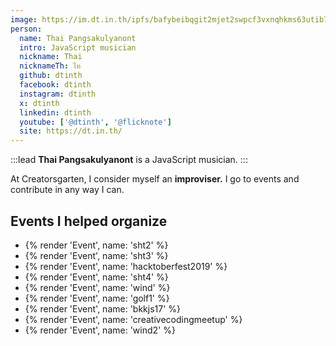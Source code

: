```yaml
---
image: https://im.dt.in.th/ipfs/bafybeibqgit2mjet2swpcf3vxnqhkms63utib72dpgfnbf76nrsmyhdcrq/yufuin.jpg
person:
  name: Thai Pangsakulyanont
  intro: JavaScript musician
  nickname: Thai
  nicknameTh: ไท
  github: dtinth
  facebook: dtinth
  instagram: dtinth
  x: dtinth
  linkedin: dtinth
  youtube: ['@dtinth', '@flicknote']
  site: https://dt.in.th/
---
```


:::lead
**Thai Pangsakulyanont** is a JavaScript musician.
:::

At Creatorsgarten, I consider myself an **improviser.** I go to events and contribute in any way I can.

## Events I helped organize

- {% render 'Event', name: 'sht2' %}
- {% render 'Event', name: 'sht3' %}
- {% render 'Event', name: 'hacktoberfest2019' %}
- {% render 'Event', name: 'sht4' %}
- {% render 'Event', name: 'wind' %}
- {% render 'Event', name: 'golf1' %}
- {% render 'Event', name: 'bkkjs17' %}
- {% render 'Event', name: 'creativecodingmeetup' %}
- {% render 'Event', name: 'wind2' %}
